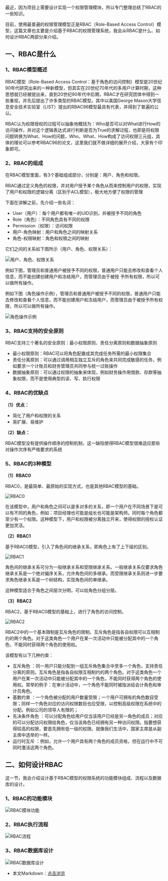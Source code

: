 最近，因为项目上需要设计实现一个权限管理模块，所以专门整理总结了RBAC的一些知识。

目前，使用最普遍的权限管理模型正是RBAC（Role-Based Access Control）模型，这篇文章也主要是介绍基于RBAC的权限管理系统，我会从RBAC是什么、如何设计RBAC两部分来介绍。

## 一、RBAC是什么

### 1、RBAC模型概述

RBAC模型（Role-Based Access Control：基于角色的访问控制）模型是20世纪90年代研究出来的一种新模型，但其实在20世纪70年代的多用户计算时期，这种思想就已经被提出来，直到20世纪90年代中后期，RBAC才在研究团体中得到一些重视，并先后提出了许多类型的RBAC模型。其中以美国George Mason大学信息安全技术实验室（LIST）提出的RBAC96模型最具有代表，并得到了普遍的公认。

RBAC认为权限授权的过程可以抽象地概括为：Who是否可以对What进行How的访问操作，并对这个逻辑表达式进行判断是否为True的求解过程，也即是将权限问题转换为What、How的问题，Who、What、How构成了访问权限三元组，具体的理论可以参考RBAC96的论文，这里我们就不做详细的展开介绍，大家有个印象即可。

### 2、RBAC的组成

在RBAC模型里面，有3个基础组成部分，分别是：用户、角色和权限。

RBAC通过定义角色的权限，并对用户授予某个角色从而来控制用户的权限，实现了用户和权限的逻辑分离（区别于ACL模型），极大地方便了权限的管理

下面在讲解之前，先介绍一些名词：

- User（用户）：每个用户都有唯一的UID识别，并被授予不同的角色
- Role（角色）：不同角色具有不同的权限
- Permission（权限）：访问权限
- 用户-角色映射：用户和角色之间的映射关系
- 角色-权限映射：角色和权限之间的映射

它们之间的关系如下图所示（用户、角色、权限关系）：

![用户、角色、权限关系](https://lequ.co/2021/02/0101.png)

例如下图，管理员和普通用户被授予不同的权限，普通用户只能去修改和查看个人信息，而不能创建创建用户和冻结用户，而管理员由于被授 予所有权限，所以可以做所有操作。

例如下图（角色操作示例），管理员和普通用户被授予不同的权限，普通用户只能去修改和查看个人信息，而不能创建用户和冻结用户，而管理员由于被授予所有权限，所以可以做所有操作。

![角色操作示例](https://lequ.co/2021/02/0102.png)

### 3、RBAC支持的安全原则

RBAC支持三个著名的安全原则：最小权限原则、责任分离原则和数据抽象原则

- 最小权限原则：RBAC可以将角色配置成其完成任务所需的最小权限集合
- 责任分离原则：可以通过调用相互独立互斥的角色来共同完成敏感的任务，例如要求一个计账员和财务管理员共同参与统一过账操作
- 数据抽象原则：可以通过权限的抽象来体现，例如财务操作用借款、存款等抽象权限，而不是使用典型的读、写、执行权限

### 4、RBAC的优缺点

**（1）优点：**

- 简化了用户和权限的关系
- 易扩展、易维护

**（2）缺点：**

RBAC模型没有提供操作顺序的控制机制，这一缺陷使得RBAC模型很难适应那些对操作次序有严格要求的系统

### 5、RBAC的3种模型

**（1）RBAC0**

RBAC0，是最简单、最原始的实现方式，也是其他RBAC模型的基础。

![RBAC0](https://lequ.co/2021/02/0103.png)

在该模型中，用户和角色之间可以是多对多的关系，即一个用户在不同场景下是可以有不同的角色，例如：项目经理也可能是组长也可能是架构师。同时每个角色都至少有一个权限。这种模型下，用户和权限被分离独立开来，使得权限的授权认证更加灵活。

**（2）RBAC1**

基于RBAC0模型，引入了角色间的继承关系，即角色上有了上下级的区别。

![RBAC1](https://lequ.co/2021/02/0104.png)

角色间的继承关系可分为一般继承关系和受限继承关系。一般继承关系仅要求角色继承关系是一个绝对偏序关系，允许角色间的多继承。而受限继承关系则进一步要求角色继承关系是一个树结构，实现角色间的单继承。

这种模型适合于角色之间层次分明，可以给角色分组分层。

**（3）RBAC2**

RBAC2，基于RBAC0模型的基础上，进行了角色的访问控制。

![RBAC2](https://lequ.co/2021/02/0105.png)

RBAC2中的一个基本限制是互斥角色的限制，互斥角色是指各自权限可以互相制约的两个角色。对于这类角色一个用户在某一次活动中只能被分配其中的一个角色，不能同时获得两个角色的使用权。

该模型有以下几种约束：

- 互斥角色 ：同一用户只能分配到一组互斥角色集合中至多一个角色，支持责任分离的原则。互斥角色是指各自权限互相制约的两个角色。对于这类角色一个用户在某一次活动中只能被分配其中的一个角色，不能同时获得两个角色的使用权。常举的例子：在审计活动中，一个角色不能同时被指派给会计角色和审计员角色。
- 基数约束 ：一个角色被分配的用户数量受限；一个用户可拥有的角色数目受限；同样一个角色对应的访问权限数目也应受限，以控制高级权限在系统中的分配。例如公司的领导人有限的；
- 先决条件角色 ：可以分配角色给用户仅当该用户已经是另一角色的成员；对应的可以分配访问权限给角色，仅当该角色已经拥有另一种访问权限。指要想获得较高的权限，要首先拥有低一级的权限。就像我们生活中，国家主席是从副主席中选举的一样。
- 运行时互斥 ：例如，允许一个用户具有两个角色的成员资格，但在运行中不可同时激活这两个角色。

## 二、如何设计RBAC

这一节，我会介绍设计基于RBAC模型的权限系统的功能模块组成、流程以及数据库的设计。

### 1、RBAC的功能模块

![RBAC模块功能](https://lequ.co/2021/02/0106.png)

### 2、RBAC执行流程

![RBAC流程](https://lequ.co/2021/02/0107.png)

### 3、RBAC数据库设计

![RBAC数据库设计](https://lequ.co/2021/02/0108.png)

- 本文Markdown：[点击浏览](https://github.com/dotnet9/Assets.Dotnet9/blob/main/2021/02/2021-02-18_01.md)